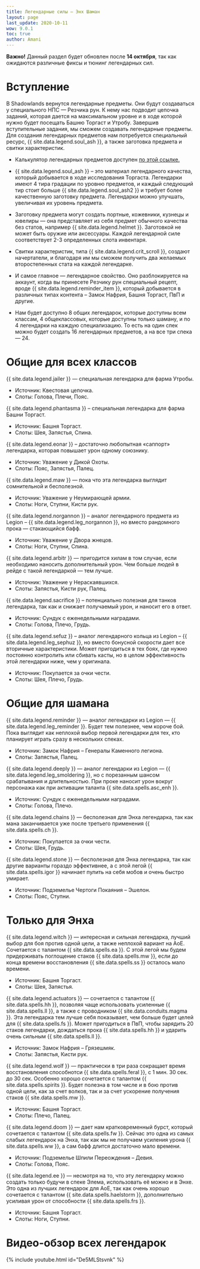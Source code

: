 ```yaml
---
title: Легендарные силы – Энх Шаман
layout: page
last_update: 2020-10-11 
wow: 9.0.1
toc: true
author: Amani
---
```


**Важно!** Данный раздел будет обновлен после **14 октября**, так как ожидаются различные фиксы и тюнинг легендарных сил.

# Вступление

В Shadowlands вернутся легендарные предметы. Они будут создаваться у специального НПС — Резчика рун. К нему нас подводит цепочка заданий, которая дается на максимальном уровне и в ходе которой нужно будет посещать Башню Торгаст и Утробу. Завершив вступительные задания, мы сможем создавать легендарные предметы. Для создания легендарных предметов нам потребуется специальный ресурс, {{ site.data.legend.soul_ash }}, а также заготовка предмета и свитки характеристик.

* Калькулятор легендарных предметов доступен [по этой ссылке.](https://shadowlands.wowhead.com/legendary-calc/shaman)

* {{ site.data.legend.soul_ash }} – это материал легендарного качества, который добывается в ходе исследования Торгаста. Легендарки имеют 4 тира градации по уровню предметов, и каждый следующий тир стоит больше {{ site.data.legend.soul_ash2 }} и требует более качественную заготовку предмета. Легендарки можно улучшать, увеличивая их уровень предмета.

* Заготовку предмета могут создать портные, кожевники, кузнецы и ювелиры — она представляет из себя предмет обычного качества без статов, например {{ site.data.legend.helmet }}. Заготовкой не может быть оружие или аксессуары. Каждой легендарной силе соответствует 2-3 определенных слота инвентаря.

* Свитки характеристик, типа {{ site.data.legend.crit_scroll }}, создают начертатели, и благодаря им мы сможем получить два желаемых второстепенных стата на каждой легендарке.

* И самое главное — легендарное свойство. Оно разблокируется на аккаунт, когда вы принесете Резчику рун специальный рецепт, вроде {{ site.data.legend.reminder_item }}, который добывается в различных типах контента – Замок Нафрия, Башня Торгаст, ПвП и другие.

* Нам будет доступно 8 общих легендарок, которые доступны всем классам, 4 общеклассовых, которые доступны только шаману, и по 4 легендарки на каждую специализацию. То есть на один спек можно будет создать 16 легендарных предметов, а на все три спека — 24.

# Общие для всех классов

{{ site.data.legend.jailer }} — специальная легендарка для фарма Утробы.  
* Источник: Квестовая цепочка.  
* Слоты: Голова, Плечи, Пояс.

{{ site.data.legend.phantasma }} – специальная легендарка для фарма Башни Торгаст.  
* Источник: Башня Торгаст.  
* Слоты: Шея, Запястья, Спина.

{{ site.data.legend.eonar }} – достаточно любопытная «саппорт» легендарка, которая повышает урон одному союзнику.  
* Источник: Уважение у Дикой Охоты.  
* Слоты: Пояс, Запястья, Палец.

{{ site.data.legend.maw }} — пока что эта легендарка выглядит сомнительной и бесполезной.  
* Источник: Уважение у Неумирающей армии.  
* Слоты: Ноги, Ступни, Кисти рук.

{{ site.data.legend.norgannon }} – аналог легендарного предмета из Legion – {{ site.data.legend.leg_norgannon }}, но вместо рандомного прока — стакающийся бафф.  
* Источник: Уважение у Двора жнецов.  
* Слоты: Ноги, Ступни, Спина.

{{ site.data.legend.arbitr }} — пригодится хилам в том случае, если необходимо наносить дополнительный урон. Чем больше людей в рейде с такой легендаркой — тем лучше.  
* Источник: Уважение у Нераскаявшихся.  
* Слоты: Запястья, Кисти рук, Палец.

{{ site.data.legend.sacrifice }} – потенциально полезная для танков легендарка, так как и снижает получаемый урон, и наносит его в ответ.  
* Источник: Сундук с еженедельными наградами.  
* Слоты: Голова, Плечо, Грудь.

{{ site.data.legend.sefuz }} – аналог легендарного кольца из Legion – {{ site.data.legend.leg_sephuz }}, но вместо бонусной скорости дает все вторичные характеристики. Может пригодиться в тех боях, где нужно постоянно контролить или сбивать касты, но в целом эффективность этой легендарки ниже, чем у оригинала.  
* Источник: Покупается за очки чести.  
* Слоты: Шея, Плечо, Грудь.

# Общие для шамана

{{ site.data.legend.reminder }} — аналог легендарки из Legion — {{ site.data.legend.leg_reminder }}. Будет тем полезнее, чем короче бой. Пока выглядит как неплохой выбор первой легендарки для тех, кто планирует играть сразу в нескольких спеках.  
* Источник: Замок Нафрия – Генералы Каменного легиона.  
* Слоты: Запястья, Палец.

{{ site.data.legend.deeply }} — аналог легендарки из Legion — {{ site.data.legend.leg_smoldering }}, но с порезанным шансом срабатывания и длительностью. При проке наносит урон вокруг персонажа как при активации таланта {{ site.data.spells.asc_enh }}.  
* Источник: Сундук с еженедельными наградами.  
* Слоты: Голова, Плечо.

{{ site.data.legend.chains }} — бесполезная для Энха легендарка, так как мана заканчивается уже после третьего применения {{ site.data.spells.ch }}.  
* Источник: Покупается за очки чести.  
* Слоты: Шея, Грудь.

{{ site.data.legend.stone }} — бесполезная для Энха легендарка, так как другие варианты гораздо эффективнее, а с этой легой {{ site.data.spells.igor }} начинает пулить на себя мобов и очень быстро умирает.  
* Источник: Подземелье Чертоги Покаяния – Эшелон.  
* Слоты: Пояс, Ступни.

# Только для Энха

{{ site.data.legend.witch }} — интересная и сильная легендарка, лучший выбор для боя против одной цели, а также неплохой вариант на АоЕ. Сочетается с талантом {{ site.data.spells.ea }}. С этой легой мы будем придерживать поглощение стаков {{ site.data.spells.mw }}, если до конца времени восстановления {{ site.data.spells.ss }} осталось мало времени.
* Источник: Башня Торгаст. 
* Слоты: Шея, Запястья.

{{ site.data.legend.actuators }} — сочетается с талантом {{ site.data.spells.hh }}, позволяя чаще использовать усиленные {{ site.data.spells.ll }}, а также с проводником {{ site.data.conduits.magma }}. Эта легендарка тем лучше себя показывает, чем больше будет целей для {{ site.data.spells.fs }}. Может пригодиться в ПвП, чтобы зарядить 20 стаков легендарки, дождаться прока {{ site.data.spells.hh }} и ударить очень сильным {{ site.data.spells.ll }}.
* Источник: Замок Нафрия – Грязешмяк. 
* Слоты: Запястья, Кисти рук.

{{ site.data.legend.wolf }} — практически в три раза сокращает время восстановления способнотси {{ site.data.spells.feral }}, с 1 мин. 30 сек. до 30 сек. Особенно хорошо сочетается с талантом {{ site.data.spells.spirits }}. Будет полезна в том числе и в бою против одной цели, как за счет волков, так и за счет ускорение получения стаков {{ site.data.spells.mw }}.
* Источник: Башня Торгаст. 
* Слоты: Плечо, Палец.

{{ site.data.legend.doom }} — дает нам кратковременный бурст, который сочетается с талантом {{ site.data.spells.fw }}. Cейчас это одна из самых слабых легендарок на Энха, так как мы не получаем усиления урона {{ site.data.spells.ww }}, а сам бафф длится достаточно мало времени.

* Источник: Подземелье Шпили Переождения – Девия. 
* Слоты: Голова, Пояс.

{{ site.data.legend.ee }} — несмотря на то, что эту легендарку можно создать только будучи в спеке Элема, использовать её можно и в Энхе. Это одна из лучших легендарок для АоЕ, так как очень хорошо сочетается с талантом {{ site.data.spells.haelstorm }}, дополнительно усиливая урон от способности {{ site.data.spells.frs }}.
* Источник: Башня Торгаст. 
* Слоты: Ноги, Ступни.

# Видео-обзор всех легендарок

{% include youtube.html id="De5MLStsvnk" %}
